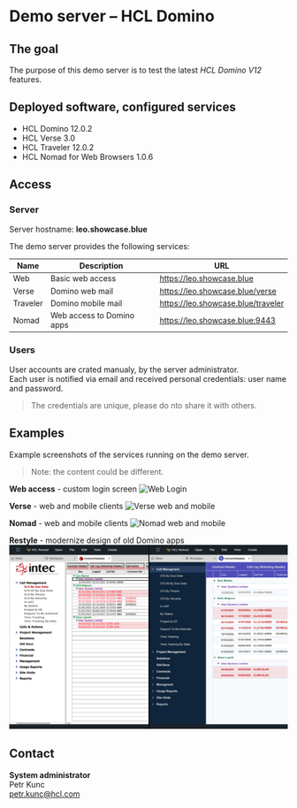 # Demo server – HCL Domino

## The goal

The purpose of this demo server is to test the latest _HCL Domino V12_ features.

## Deployed software, configured services
- HCL Domino 12.0.2
- HCL Verse 3.0
- HCL Traveler 12.0.2
- HCL Nomad for Web Browsers 1.0.6


## Access

### Server
Server hostname: **leo.showcase.blue**

The demo server provides the following services:

| Name | Description | URL |
|------|-------------|-----|
| Web | Basic web access | https://leo.showcase.blue |
| Verse | Domino web mail | https://leo.showcase.blue/verse |
| Traveler | Domino mobile mail | https://leo.showcase.blue/traveler |
| Nomad | Web access to Domino apps | https://leo.showcase.blue:9443 |



### Users
User accounts are crated manualy, by the server administrator. \
Each user is notified via email and received personal credentials: user name and password.

> The credentials are unique, please do nto share it with others.


## Examples

Example screenshots of the services running on the demo server.
> Note: the content could be different.

**Web access** - custom login screen
![Web Login](assets/images/Screenshot-WebLogin.png)

**Verse** - web and mobile clients
![Verse web and mobile](assets/images/Screenshot-Verse.png)

**Nomad** - web and mobile clients
![Nomad web and mobile](assets/images/Screenshot-Nomad.png)

**Restyle** - modernize design of old Domino apps
![Restyle](assets/images/Screenshot-Restyle.png)




## Contact
**System administrator** \
Petr Kunc \
petr.kunc@hcl.com

